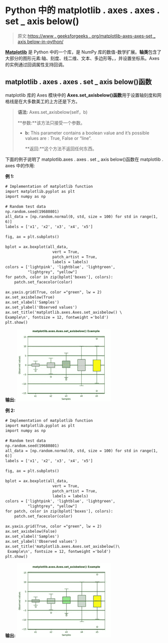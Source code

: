# Python 中的 matplotlib . axes . axes . set _ axis below()

> 原文:[https://www . geeksforgeeks . org/matplotlib-axes-axes-set _ axis below-in-python/](https://www.geeksforgeeks.org/matplotlib-axes-axes-set_axisbelow-in-python/)

**[Matplotlib](https://www.geeksforgeeks.org/python-introduction-matplotlib/)** 是 Python 中的一个库，是 NumPy 库的数值-数学扩展。**轴类**包含了大部分的图形元素:轴、刻度、线二维、文本、多边形等。，并设置坐标系。Axes 的实例通过回调属性支持回调。

## matplotlib . axes . axes . set _ axis below()函数

matplotlib 库的 Axes 模块中的 **Axes.set_axisbelow()函数**用于设置轴刻度和网格线是在大多数美工的上方还是下方。

> **语法:** Axes.set_axisbelow(self，b)
> 
> **参数:**该方法只接受一个参数。
> 
> *   **b:** This parameter contains a boolean value and it’s possible values are : True, False or “line”.
>     
>     **返回:**这个方法不返回任何东西。

下面的例子说明了 matplotlib.axes . axes . set _ axis below()函数在 matplotlib . axes 中的作用:

**例 1:**

```
# Implementation of matplotlib function
import matplotlib.pyplot as plt
import numpy as np

# Random test data
np.random.seed(19680801)
all_data = [np.random.normal(0, std, size = 100) for std in range(1, 6)]
labels = ['x1', 'x2', 'x3', 'x4', 'x5']

fig, ax = plt.subplots()

bplot = ax.boxplot(all_data,
                     vert = True,  
                     patch_artist = True,  
                     labels = labels) 
colors = ['lightpink', 'lightblue', 'lightgreen',
          "lightgrey", "yellow"]
for patch, color in zip(bplot['boxes'], colors):
    patch.set_facecolor(color)

ax.yaxis.grid(True, color ="green", lw = 2)
ax.set_axisbelow(True)
ax.set_xlabel('Samples')
ax.set_ylabel('Observed values')
ax.set_title('matplotlib.axes.Axes.set_axisbelow() \
Example\n', fontsize = 12, fontweight ='bold')
plt.show()
```

**输出:**
![](img/f9cecde8868e158fe09ee65e1f8869bc.png)

**例 2:**

```
# Implementation of matplotlib function
import matplotlib.pyplot as plt
import numpy as np

# Random test data
np.random.seed(19680801)
all_data = [np.random.normal(0, std, size = 100) for std in range(1, 6)]
labels = ['x1', 'x2', 'x3', 'x4', 'x5']

fig, ax = plt.subplots()

bplot = ax.boxplot(all_data,
                     vert = True,  
                     patch_artist = True,  
                     labels = labels) 
colors = ['lightpink', 'lightblue', 'lightgreen',
          "lightgrey", "yellow"]
for patch, color in zip(bplot['boxes'], colors):
    patch.set_facecolor(color)

ax.yaxis.grid(True, color ="green", lw = 2)
ax.set_axisbelow(False)
ax.set_xlabel('Samples')
ax.set_ylabel('Observed values')
ax.set_title('matplotlib.axes.Axes.set_axisbelow()\
 Example\n', fontsize = 12, fontweight ='bold')
plt.show()
```

**输出:**
![](img/5dcccdf250dc42386fa624e2043d22ea.png)